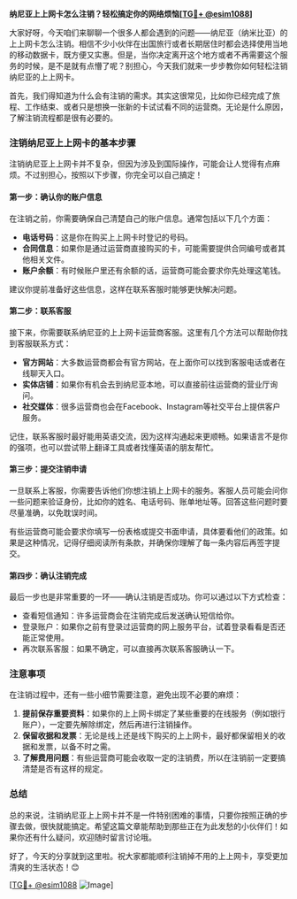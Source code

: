 **纳尼亚上上网卡怎么注销？轻松搞定你的网络烦恼[[TG💪+ @esim1088](https://t.me/s/esim1088)]**

大家好呀，今天咱们来聊聊一个很多人都会遇到的问题——纳尼亚（纳米比亚）的上上网卡怎么注销。相信不少小伙伴在出国旅行或者长期居住时都会选择使用当地的移动数据卡，既方便又实惠。但是，当你决定离开这个地方或者不再需要这个服务的时候，是不是就有点懵了呢？别担心，今天我们就来一步步教你如何轻松注销纳尼亚的上上网卡。

首先，我们得知道为什么会有注销的需求。其实这很常见，比如你已经完成了旅程、工作结束、或者只是想换一张新的卡试试看不同的运营商。无论是什么原因，了解注销流程都是很有必要的。

### 注销纳尼亚上上网卡的基本步骤

注销纳尼亚上上网卡并不复杂，但因为涉及到国际操作，可能会让人觉得有点麻烦。不过别担心，按照以下步骤，你完全可以自己搞定！

#### 第一步：确认你的账户信息

在注销之前，你需要确保自己清楚自己的账户信息。通常包括以下几个方面：
- **电话号码**：这是你在购买上上网卡时登记的号码。
- **合同信息**：如果你是通过运营商直接购买的卡，可能需要提供合同编号或者其他相关文件。
- **账户余额**：有时候账户里还有余额的话，运营商可能会要求你先处理这笔钱。

建议你提前准备好这些信息，这样在联系客服时能够更快解决问题。

#### 第二步：联系客服

接下来，你需要联系纳尼亚的上上网卡运营商客服。这里有几个方法可以帮助你找到客服联系方式：
- **官方网站**：大多数运营商都会有官方网站，在上面你可以找到客服电话或者在线聊天入口。
- **实体店铺**：如果你有机会去到纳尼亚本地，可以直接前往运营商的营业厅询问。
- **社交媒体**：很多运营商也会在Facebook、Instagram等社交平台上提供客户服务。

记住，联系客服时最好能用英语交流，因为这样沟通起来更顺畅。如果语言不是你的强项，也可以尝试带上翻译工具或者找懂英语的朋友帮忙。

#### 第三步：提交注销申请

一旦联系上客服，你需要告诉他们你想注销上上网卡的服务。客服人员可能会问你一些问题来验证身份，比如你的姓名、电话号码、账单地址等。回答这些问题时要尽量准确，以免耽误时间。

有些运营商可能会要求你填写一份表格或提交书面申请，具体要看他们的政策。如果是这种情况，记得仔细阅读所有条款，并确保你理解了每一条内容后再签字提交。

#### 第四步：确认注销完成

最后一步也是非常重要的一环——确认注销是否成功。你可以通过以下方式检查：
- 查看短信通知：许多运营商会在注销完成后发送确认短信给你。
- 登录账户：如果你之前有登录过运营商的网上服务平台，试着登录看看是否还能正常使用。
- 再次联系客服：如果不确定，可以直接再次联系客服确认一下。

### 注意事项

在注销过程中，还有一些小细节需要注意，避免出现不必要的麻烦：

1. **提前保存重要资料**：如果你的上上网卡绑定了某些重要的在线服务（例如银行账户），一定要先解除绑定，然后再进行注销操作。
2. **保留收据和发票**：无论是线上还是线下购买的上上网卡，最好都保留相关的收据和发票，以备不时之需。
3. **了解费用问题**：有些运营商可能会收取一定的注销费，所以在注销前一定要搞清楚是否有这样的规定。

### 总结

总的来说，注销纳尼亚上上网卡并不是一件特别困难的事情，只要你按照正确的步骤去做，很快就能搞定。希望这篇文章能帮助到那些正在为此发愁的小伙伴们！如果你还有什么疑问，欢迎随时留言讨论哦。

好了，今天的分享就到这里啦。祝大家都能顺利注销掉不用的上上网卡，享受更加清爽的生活状态！😊

[[TG💪+ @esim1088](https://t.me/s/esim1088) ![Image](https://i.postimg.cc/4NQfJmqS/Snipaste-2025-05-13-00-14-12.png)]